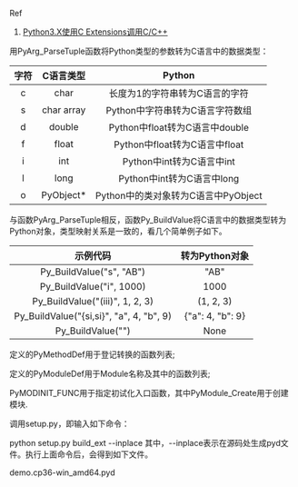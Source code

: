 Ref

1. [Python3.X使用C Extensions调用C/C++](https://juejin.im/entry/5c808beff265da2dab17f886)

用PyArg_ParseTuple函数将Python类型的参数转为C语言中的数据类型：

|   字符 |   C语言类型        |  Python                         |
|:-----:|:----------------:|:-------------------------------:|
|  c    |   char           | 长度为1的字符串转为C语言的字符        |
|  s    |   char array     | Python中字符串转为C语言字符数组      |
|  d    |   double         | Python中float转为C语言中double     |
|  f    |   float          | Python中float转为C语言中float      |
|  i    |   int            | Python中int转为C语言中int          |
|  l    |   long           | Python中int转为C语言中long         |
|  o    |   PyObject*      | Python中的类对象转为C语言中PyObject  |

与函数PyArg_ParseTuple相反，函数Py_BuildValue将C语言中的数据类型转为Python对象，类型映射关系是一致的，看几个简单例子如下。

|   示例代码                                |  转为Python对象       |
|:---------------------------------------:|:--------------------:|
|  Py_BuildValue("s", "AB")               |   "AB"               |
|  Py_BuildValue("i", 1000)               |   1000               |
|  Py_BuildValue("(iii)", 1, 2, 3)        |   (1, 2, 3)          |
|Py_BuildValue("{si,si}", "a", 4, "b", 9) |   {"a": 4, "b": 9}   |
|  Py_BuildValue("")                      |   None               |

定义的PyMethodDef用于登记转换的函数列表;

定义的PyModuleDef用于Module名称及其中的函数列表;

PyMODINIT_FUNC用于指定初试化入口函数，其中PyModule_Create用于创建模块.

调用setup.py，即输入如下命令：

python setup.py build_ext --inplace
其中，--inplace表示在源码处生成pyd文件。执行上面命令后，会得到如下文件。

demo.cp36-win_amd64.pyd